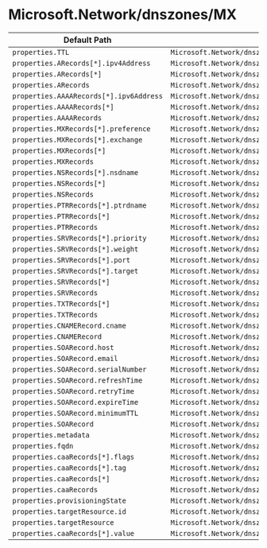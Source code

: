 # Microsoft.Network/dnszones/MX

| Default Path | Alias |
|---|---|
| `properties.TTL` | `Microsoft.Network/dnszones/MX/TTL` |
| `properties.ARecords[*].ipv4Address` | `Microsoft.Network/dnszones/MX/ARecords[*].ipv4Address` |
| `properties.ARecords[*]` | `Microsoft.Network/dnszones/MX/ARecords[*]` |
| `properties.ARecords` | `Microsoft.Network/dnszones/MX/ARecords` |
| `properties.AAAARecords[*].ipv6Address` | `Microsoft.Network/dnszones/MX/AAAARecords[*].ipv6Address` |
| `properties.AAAARecords[*]` | `Microsoft.Network/dnszones/MX/AAAARecords[*]` |
| `properties.AAAARecords` | `Microsoft.Network/dnszones/MX/AAAARecords` |
| `properties.MXRecords[*].preference` | `Microsoft.Network/dnszones/MX/MXRecords[*].preference` |
| `properties.MXRecords[*].exchange` | `Microsoft.Network/dnszones/MX/MXRecords[*].exchange` |
| `properties.MXRecords[*]` | `Microsoft.Network/dnszones/MX/MXRecords[*]` |
| `properties.MXRecords` | `Microsoft.Network/dnszones/MX/MXRecords` |
| `properties.NSRecords[*].nsdname` | `Microsoft.Network/dnszones/MX/NSRecords[*].nsdname` |
| `properties.NSRecords[*]` | `Microsoft.Network/dnszones/MX/NSRecords[*]` |
| `properties.NSRecords` | `Microsoft.Network/dnszones/MX/NSRecords` |
| `properties.PTRRecords[*].ptrdname` | `Microsoft.Network/dnszones/MX/PTRRecords[*].ptrdname` |
| `properties.PTRRecords[*]` | `Microsoft.Network/dnszones/MX/PTRRecords[*]` |
| `properties.PTRRecords` | `Microsoft.Network/dnszones/MX/PTRRecords` |
| `properties.SRVRecords[*].priority` | `Microsoft.Network/dnszones/MX/SRVRecords[*].priority` |
| `properties.SRVRecords[*].weight` | `Microsoft.Network/dnszones/MX/SRVRecords[*].weight` |
| `properties.SRVRecords[*].port` | `Microsoft.Network/dnszones/MX/SRVRecords[*].port` |
| `properties.SRVRecords[*].target` | `Microsoft.Network/dnszones/MX/SRVRecords[*].target` |
| `properties.SRVRecords[*]` | `Microsoft.Network/dnszones/MX/SRVRecords[*]` |
| `properties.SRVRecords` | `Microsoft.Network/dnszones/MX/SRVRecords` |
| `properties.TXTRecords[*]` | `Microsoft.Network/dnszones/MX/TXTRecords[*]` |
| `properties.TXTRecords` | `Microsoft.Network/dnszones/MX/TXTRecords` |
| `properties.CNAMERecord.cname` | `Microsoft.Network/dnszones/MX/CNAMERecord.cname` |
| `properties.CNAMERecord` | `Microsoft.Network/dnszones/MX/CNAMERecord` |
| `properties.SOARecord.host` | `Microsoft.Network/dnszones/MX/SOARecord.host` |
| `properties.SOARecord.email` | `Microsoft.Network/dnszones/MX/SOARecord.email` |
| `properties.SOARecord.serialNumber` | `Microsoft.Network/dnszones/MX/SOARecord.serialNumber` |
| `properties.SOARecord.refreshTime` | `Microsoft.Network/dnszones/MX/SOARecord.refreshTime` |
| `properties.SOARecord.retryTime` | `Microsoft.Network/dnszones/MX/SOARecord.retryTime` |
| `properties.SOARecord.expireTime` | `Microsoft.Network/dnszones/MX/SOARecord.expireTime` |
| `properties.SOARecord.minimumTTL` | `Microsoft.Network/dnszones/MX/SOARecord.minimumTTL` |
| `properties.SOARecord` | `Microsoft.Network/dnszones/MX/SOARecord` |
| `properties.metadata` | `Microsoft.Network/dnszones/MX/metadata` |
| `properties.fqdn` | `Microsoft.Network/dnszones/MX/fqdn` |
| `properties.caaRecords[*].flags` | `Microsoft.Network/dnszones/MX/caaRecords[*].flags` |
| `properties.caaRecords[*].tag` | `Microsoft.Network/dnszones/MX/caaRecords[*].tag` |
| `properties.caaRecords[*]` | `Microsoft.Network/dnszones/MX/caaRecords[*]` |
| `properties.caaRecords` | `Microsoft.Network/dnszones/MX/caaRecords` |
| `properties.provisioningState` | `Microsoft.Network/dnszones/MX/provisioningState` |
| `properties.targetResource.id` | `Microsoft.Network/dnszones/MX/targetResource.id` |
| `properties.targetResource` | `Microsoft.Network/dnszones/MX/targetResource` |
| `properties.caaRecords[*].value` | `Microsoft.Network/dnszones/MX/caaRecords[*].value` |

